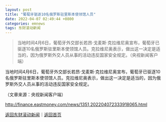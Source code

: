 ```yaml
---
layout: post
title: "葡萄牙驱逐10名俄罗斯驻里斯本使领馆人员"
date: 2022-04-07 02:49:44 +0800
categories: emnews
tags: 东财滚动新闻
---
```

> 当地时间4月6日，葡萄牙外交部长若昂·戈麦斯·克拉维尼奥宣布，葡萄牙已驱逐10名俄罗斯驻里斯本使领馆人员。克拉维尼奥表示，做出这一决定是适当的，因为俄罗斯外交人员从事的活动违反国家安全规定。（央视新闻客户端）

<p>当地时间4月6日，葡萄牙外交部长若昂·戈麦斯·克拉维尼奥宣布，葡萄牙已驱逐10名俄罗斯驻里斯本使领馆人员。克拉维尼奥表示，做出这一决定是适当的，因为俄罗斯外交人员从事的活动违反国家安全规定。</p><p class="em_media">（文章来源：央视新闻客户端）</p>

<http://finance.eastmoney.com/news/1351,202204072333918065.html>

[返回东财滚动新闻](//finews.withounder.com/emnews/)｜[返回首页](//finews.withounder.com/)